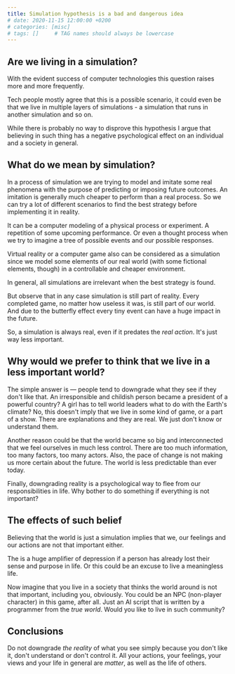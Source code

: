 ```yaml
---
title: Simulation hypothesis is a bad and dangerous idea
# date: 2020-11-15 12:00:00 +0200
# categories: [misc]
# tags: []     # TAG names should always be lowercase
---
```


## **Are we living in a simulation?**

With the evident success of computer technologies 
this question raises more and more frequently. 

Tech people mostly agree that this is a possible scenario, 
it could even be that we live in multiple layers of simulations -
a simulation that runs in another simulation and so on. 

While there is probably no way to disprove this hypothesis 
I argue that believing in such thing has a negative psychological effect 
on an individual and a society in general.

## **What do we mean by simulation?**

In a process of simulation we are trying to model and imitate some real phenomena with the purpose of predicting or imposing future outcomes. An imitation is generally much cheaper to perform than a real process. So we can try a lot of different scenarios to find the best strategy before implementing it in reality.

It can be a computer modeling of a physical process or experiment. A repetition of some upcoming performance. Or even a thought process when we try to imagine a tree of possible events and our possible responses. 

Virtual reality or a computer game also can be considered as a simulation since we model some elements of our real world (with some fictional elements, though) in a controllable and cheaper environment.

In general, all simulations are irrelevant when the best strategy is found. 

But observe that in any case simulation is still part of reality. Every completed game, no matter how useless it was, is still part of our world. And due to the butterfly effect every tiny event can have a huge impact in the future. 

So, a simulation is always real, even if it predates the *real action*. It's just way less important. 


## **Why would we prefer to think that we live in a less important world?** 

The simple answer is — people tend to downgrade what they see if they don't like that. An irresponsible and childish person became a president of a powerful country? A girl has to tell world leaders what to do with the Earth's climate? No, this doesn't imply that we live in some kind of game, or a part of a show. There are explanations and they are real. We just don't know or understand them. 

Another reason could be that the world became so big and interconnected that we feel ourselves in much less control. There are too much information, too many factors, too many actors. Also, the pace of change is not making us more certain about the future. The world is less predictable than ever today.   

Finally, downgrading reality is a psychological way to flee from our responsibilities in life. Why bother to do something if everything is not important? 

## **The effects of such belief**

Believing that the world is just a simulation implies that we, our feelings and our actions are not that important either. 

The is a huge amplifier of depression if a person has already lost their sense and purpose in life. Or this could be an excuse to live a meaningless life. 

Now imagine that you live in a society that thinks the world around is not that important, including you, obviously. 
You could be an NPC (non-player character) in this game, after all. Just an AI script that is written by a programmer from the *true world*. Would you like to live in such community? 


## **Conclusions**

Do not downgrade *the reality* of what you see simply because you don't like it, don't understand or don't control it. All your actions, your feelings, your views and your life in general are *matter*, as well as the life of others. 
 


